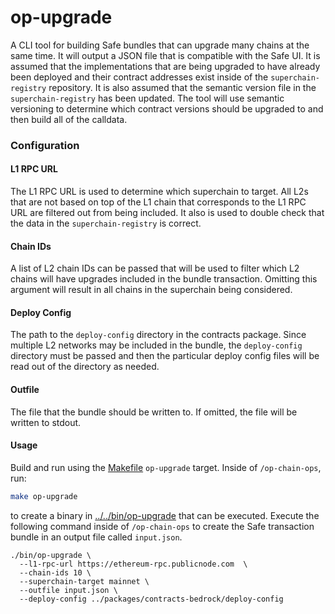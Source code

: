 # op-upgrade

A CLI tool for building Safe bundles that can upgrade many chains
at the same time. It will output a JSON file that is compatible with
the Safe UI. It is assumed that the implementations that are being
upgraded to have already been deployed and their contract addresses
exist inside of the `superchain-registry` repository. It is also
assumed that the semantic version file in the `superchain-registry`
has been updated. The tool will use semantic versioning to determine
which contract versions should be upgraded to and then build all of
the calldata.

### Configuration

#### L1 RPC URL

The L1 RPC URL is used to determine which superchain to target. All
L2s that are not based on top of the L1 chain that corresponds to the
L1 RPC URL are filtered out from being included. It also is used to
double check that the data in the `superchain-registry` is correct.

#### Chain IDs

A list of L2 chain IDs can be passed that will be used to filter which
L2 chains will have upgrades included in the bundle transaction. Omitting
this argument will result in all chains in the superchain being considered.

#### Deploy Config

The path to the `deploy-config` directory in the contracts package.
Since multiple L2 networks may be included in the bundle, the `deploy-config`
directory must be passed and then the particular deploy config files will
be read out of the directory as needed.

#### Outfile

The file that the bundle should be written to. If omitted, the file
will be written to stdout.

#### Usage

Build and run using the [Makefile](../../Makefile) `op-upgrade` target.
Inside of `/op-chain-ops`, run:

```sh
make op-upgrade
```

to create a binary in [../../bin/op-upgrade](../../bin/op-upgrade) that can
be executed. Execute the following command inside of `/op-chain-ops` to
create the Safe transaction bundle in an output file called `input.json`.

```
./bin/op-upgrade \
  --l1-rpc-url https://ethereum-rpc.publicnode.com  \
  --chain-ids 10 \
  --superchain-target mainnet \
  --outfile input.json \
  --deploy-config ../packages/contracts-bedrock/deploy-config
```
